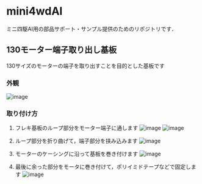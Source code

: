# mini4wdAI
ミニ四駆AI用の部品サポート・サンプル提供のためのリポジトリです．

## 130モーター端子取り出し基板
130サイズのモーターの端子を取り出すことを目的とした基板です

### 外観
![image](https://github.com/user-attachments/assets/f8be4e77-71e3-43c4-8838-f1f723a30164)

### 取り付け方
1. フレキ基板のループ部分をモーター端子に通します
![image](https://github.com/user-attachments/assets/1613cf94-232f-40e6-bc74-49a8d1e6d015)
![image](https://github.com/user-attachments/assets/268cd1de-6562-4ff4-9cf7-7ad84197cc1c)

2. ループ部分を折り曲げて，端子部分を挟み込みます
![image](https://github.com/user-attachments/assets/66b90fea-5610-4ce0-9daf-60c9542e78d0)

4. モーターのケーシングに沿って基板を巻き付けます
![image](https://github.com/user-attachments/assets/822148a0-1326-4793-8642-00c40fa2a841)

5. 最後に余った部分をモータに巻き付けて，ポリイミドテープなどで固定します
![image](https://github.com/user-attachments/assets/39394a4d-36b3-4b85-8dc7-3b426126b7a9)
